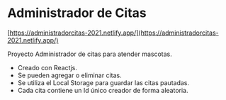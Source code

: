 # Administrador de Citas
[https://administradorcitas-2021.netlify.app/](https://administradorcitas-2021.netlify.app/)

Proyecto Administrador de citas para atender mascotas.

- Creado con Reactjs.
- Se pueden agregar o eliminar citas.
- Se utiliza el Local Storage para guardar las citas pautadas.
- Cada cita contiene un Id único creador de forma aleatoria.
